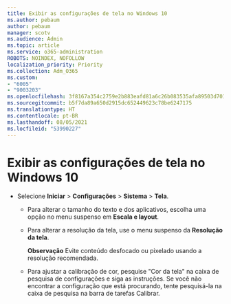 ```yaml
---
title: Exibir as configurações de tela no Windows 10
ms.author: pebaum
author: pebaum
manager: scotv
ms.audience: Admin
ms.topic: article
ms.service: o365-administration
ROBOTS: NOINDEX, NOFOLLOW
localization_priority: Priority
ms.collection: Adm_O365
ms.custom:
- "6005"
- "9003203"
ms.openlocfilehash: 3f8167a354c2759e2b883eafd81a6c26b083535afa89503d701b600792f47ff1
ms.sourcegitcommit: b5f7da89a650d2915dc652449623c78be6247175
ms.translationtype: HT
ms.contentlocale: pt-BR
ms.lasthandoff: 08/05/2021
ms.locfileid: "53990227"
---
```

# <a name="view-display-settings-in-windows-10"></a>Exibir as configurações de tela no Windows 10

- Selecione **Iniciar**  > **Configurações**  > **Sistema** > **Tela**.
    -  Para alterar o tamanho do texto e dos aplicativos, escolha uma opção no menu suspenso em **Escala e layout**.
    - Para alterar a resolução da tela, use o menu suspenso da **Resolução da tela**.
     
      **Observação** Evite conteúdo desfocado ou pixelado usando a resolução recomendada.
    - Para ajustar a calibração de cor, pesquise "Cor da tela" na caixa de pesquisa de configurações e siga as instruções. Se você não encontrar a configuração que está procurando, tente pesquisá-la na caixa de pesquisa na barra de tarefas Calibrar.